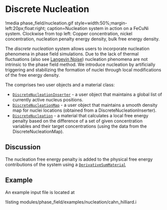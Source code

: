 # Discrete Nucleation

!media phase_field/nucleation.gif style=width:50%;margin-left:20px;float:right;
       caption=Nucleation system in action on a FeCuNi system. Clockwise from top left: Copper
               concentration, nickel concentration, nucleation penalty energy density, bulk free
               energy density.

The _discrete nucleation_ system allows users to incorporate nucleation phenomena in phase field
simulations. Due to the lack of thermal fluctuations (also see
[Langevin Noise](Nucleation/LangevinNoise.md)) nucleation phenomena are not intrinsic to the phase
field method. We introduce nucleation by artificially triggering and stabilizing the formation of nuclei
through local modifications of the free energy density.

The comprises two user objects and a material class:

- [`DiscreteNucleationInserter`](/DiscreteNucleationInserter.md) - a user object that maintains a global list of currently active nucleus positions.
- [`DiscreteNucleationMap`](/DiscreteNucleationMap.md)  - a user object that maintains a smooth density map for nuclei locations (obtained from a DiscreteNucleationInserter).
- [`DiscreteNucleation`](/Materials/DiscreteNucleation.md)  - a material that calculates a local free energy penalty based on the difference of a set of given concentration variables and their target concentrations (using the data from the DiscreteNucleationMap).

## Discussion

The nucleation free energy penalty is added to the physical free energy contributions of the system
using a [`DerivativeSumMaterial`](/DerivativeSumMaterial.md)

## Example

An example input file is located at

!listing modules/phase_field/examples/nucleation/cahn_hilliard.i
